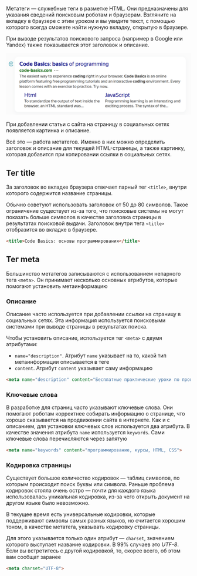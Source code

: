 
Метатеги — служебные теги в разметке HTML. Они предназначены для указания сведений поисковым роботам и браузерам. Взгляните на вкладку в браузере с этим уроком и вы увидите текст, с помощью которого всегда сможете найти нужную вкладку, открытую в браузере.

При выводе результатов поискового запроса (например в Google или Yandex) также показывается этот заголовок и описание.

![Результат поискового запроса. Показывается заголовок и описание](../assets/search_en.png)

При добавлении статьи с сайта на страницу в социальных сетях появляется картинка и описание.

Всё это — работа метатегов. Именно в них можно определить заголовок и описание для текущей HTML-страницы, а также картинку, которая добавится при копировании ссылки в социальных сетях.

## Тег title

За заголовок во вкладке браузера отвечает парный тег `<title>`, внутри которого содержится название страницы.

Обычно советуют использовать заголовок от 50 до 80 символов. Такое ограничение существует из-за того, что поисковые системы не могут показать больше символов в качестве заголовка страницы в результатах поисковой выдачи. Заголовок внутри тега `<title>` отобразится во вкладке в браузере.

```html
<title>Code Basics: основы программирования</title>
```

## Тег meta

Большинство метатегов записываются с использованием непарного тега `<meta>`. Он принимает несколько основных атрибутов, которые помогают установить метаинформацию

### Описание

Описание часто используется при добавлении ссылки на страницу в социальных сетях. Эта информация используется поисковыми системами при выводе страницы в результатах поиска.

Чтобы установить описание, используется тег `<meta>` с двумя атрибутами:

* `name="description"`. Атрибут `name` указывает на то, какой тип метаинформации описывается в теге
* `content`. Атрибут `content` указывает саму информацию

```html
<meta name="description" content="Бесплатные практические уроки по программированию для тех, кто начинает с нуля.">
```

### Ключевые слова

В разработке для страниц часто указывают ключевые слова. Они помогают роботам корректнее собирать информацию о странице, что хорошо сказывается на продвижении сайта в интернете. Как и с описанием, для установки ключевых слов используется два атрибута. В качестве значения атрибута `name` используется `keywords`. Сами ключевые слова перечисляются через запятую

```html
<meta name="keywords" content="программирование, курсы, HTML, CSS">
```

### Кодировка страницы

Существует большое количество кодировок — таблиц символов, по которым происходит поиск буквы или символа. Раньше проблема кодировок стояла очень остро — почти для каждого языка использовалась уникальная кодировка, из-за чего открыть документ на другом языке было невозможно.

В текущее время есть универсальные кодировки, которые поддерживают символы самых разных языков, но считается хорошим тоном, в качестве метатега, указывать кодировку страницы.

Для этого указывается только один атрибут — `charset`, значением которого выступает название кодировки. В 99% случаев это _UTF-8_. Если вы встретитесь с другой кодировкой, то, скорее всего, об этом вам сообщат заранее

```html
<meta charset="UTF-8">
```
